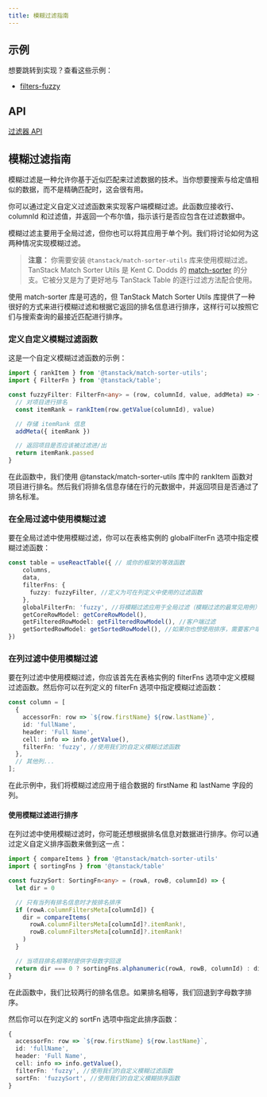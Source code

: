 ```yaml
---
title: 模糊过滤指南
---
```


## 示例

想要跳转到实现？查看这些示例：

- [filters-fuzzy](https://github.com/TanStack/table/tree/main/examples/react/filters-fuzzy)

## API

[过滤器 API](../api/features/filters.md)

## 模糊过滤指南

模糊过滤是一种允许你基于近似匹配来过滤数据的技术。当你想要搜索与给定值相似的数据，而不是精确匹配时，这会很有用。

你可以通过定义自定义过滤函数来实现客户端模糊过滤。此函数应接收行、columnId 和过滤值，并返回一个布尔值，指示该行是否应包含在过滤数据中。

模糊过滤主要用于全局过滤，但你也可以将其应用于单个列。我们将讨论如何为这两种情况实现模糊过滤。

> **注意：** 你需要安装 `@tanstack/match-sorter-utils` 库来使用模糊过滤。
> TanStack Match Sorter Utils 是 Kent C. Dodds 的 [match-sorter](https://github.com/kentcdodds/match-sorter) 的分支。它被分叉是为了更好地与 TanStack Table 的逐行过滤方法配合使用。

使用 match-sorter 库是可选的，但 TanStack Match Sorter Utils 库提供了一种很好的方式来进行模糊过滤和根据它返回的排名信息进行排序，这样行可以按照它们与搜索查询的最接近匹配进行排序。

### 定义自定义模糊过滤函数

这是一个自定义模糊过滤函数的示例：

```typescript
import { rankItem } from '@tanstack/match-sorter-utils';
import { FilterFn } from '@tanstack/table';

const fuzzyFilter: FilterFn<any> = (row, columnId, value, addMeta) => {
  // 对项目进行排名
  const itemRank = rankItem(row.getValue(columnId), value)

  // 存储 itemRank 信息
  addMeta({ itemRank })

  // 返回项目是否应该被过滤进/出
  return itemRank.passed
}
```

在此函数中，我们使用 @tanstack/match-sorter-utils 库中的 rankItem 函数对项目进行排名。然后我们将排名信息存储在行的元数据中，并返回项目是否通过了排名标准。

### 在全局过滤中使用模糊过滤

要在全局过滤中使用模糊过滤，你可以在表格实例的 globalFilterFn 选项中指定模糊过滤函数：

```typescript
const table = useReactTable({ // 或你的框架的等效函数
    columns,
    data,
    filterFns: {
      fuzzy: fuzzyFilter, //定义为可在列定义中使用的过滤函数
    },
    globalFilterFn: 'fuzzy', //将模糊过滤应用于全局过滤（模糊过滤的最常见用例）
    getCoreRowModel: getCoreRowModel(),
    getFilteredRowModel: getFilteredRowModel(), //客户端过滤
    getSortedRowModel: getSortedRowModel(), //如果你也想使用排序，需要客户端排序。
})
```

### 在列过滤中使用模糊过滤

要在列过滤中使用模糊过滤，你应该首先在表格实例的 filterFns 选项中定义模糊过滤函数。然后你可以在列定义的 filterFn 选项中指定模糊过滤函数：

```typescript
const column = [
  {
    accessorFn: row => `${row.firstName} ${row.lastName}`,
    id: 'fullName',
    header: 'Full Name',
    cell: info => info.getValue(),
    filterFn: 'fuzzy', //使用我们的自定义模糊过滤函数
  },
  // 其他列...
];
```

在此示例中，我们将模糊过滤应用于组合数据的 firstName 和 lastName 字段的列。

#### 使用模糊过滤进行排序

在列过滤中使用模糊过滤时，你可能还想根据排名信息对数据进行排序。你可以通过定义自定义排序函数来做到这一点：

```typescript
import { compareItems } from '@tanstack/match-sorter-utils'
import { sortingFns } from '@tanstack/table'

const fuzzySort: SortingFn<any> = (rowA, rowB, columnId) => {
  let dir = 0

  // 只有当列有排名信息时才按排名排序
  if (rowA.columnFiltersMeta[columnId]) {
    dir = compareItems(
      rowA.columnFiltersMeta[columnId]?.itemRank!,
      rowB.columnFiltersMeta[columnId]?.itemRank!
    )
  }

  // 当项目排名相等时提供字母数字回退
  return dir === 0 ? sortingFns.alphanumeric(rowA, rowB, columnId) : dir
}
```

在此函数中，我们比较两行的排名信息。如果排名相等，我们回退到字母数字排序。

然后你可以在列定义的 sortFn 选项中指定此排序函数：

```typescript
{
  accessorFn: row => `${row.firstName} ${row.lastName}`,
  id: 'fullName',
  header: 'Full Name',
  cell: info => info.getValue(),
  filterFn: 'fuzzy', //使用我们的自定义模糊过滤函数
  sortFn: 'fuzzySort', //使用我们的自定义模糊排序函数
}
```